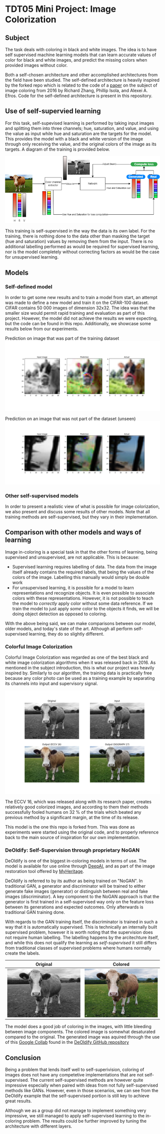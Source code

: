 <!--<h3><b>Colorful Image Colorization</b></h3>-->
# TDT05 Mini Project: Image Colorization
## Subject
The task deals with coloring in black and white images. The idea is to have self supervised machine learning models that can learn accurate values of color for black and white images, and predict the missing colors when provided images without color.

Both a self-chosen architecture and other accomplished architectures from the field have been studied. The self-defined architecture is heavily inspired by the forked repo which is related to the code of a [paper](https://arxiv.org/pdf/1603.08511.pdf) on the subject of image coloring from 2016 by Richard Zhang, Phillip Isola, and Alexei A. Efros. Code for the self-defined architecture is present in this repository.

## Use of self-supervied learning
For this task, self-supevised learning is performed by taking input images and splitting them into three channels; hue, saturation, and value, and using the value as input while hue and saturation are the targets for the model. This provides the model with a black and white version of the image through only receiving the value, and the original colors of the image as its targets. A diagram of the training is provided below.

![Diagram of the training process](imgs/process.drawio.png)

This training is self-supervised in the way the data is its own label. For the training, there is nothing done to the data other than masking the target (hue and saturation) values by removing them from the input. There is no additional labelling performed as would be required for supervised learning, nor is the model completely without correcting factors as would be the case for unsupervised learning.
## Models
### Self-defined model
In order to get some new results and to train a model from start, an attempt was made to define a new model and train it on the CIFAR-100 dataset. CIFAR contains 50 000 images of dimension 32x32. The idea was that the smaller size would permit rapid training and evaluation as part of this project. However, the model did not achieve the results we were expecting, but the code can be found in this repo. Additionally, we showcase some results below from our experiments.

Prediction on image that was part of the training dataset
![Image of input, output, and original image](imgs_out/our_model/train_result.png?raw=true "Prediction on training data")

Prediction on an image that was not part of the dataset (unseen)
![Image of input, output, and original image](imgs_out/our_model/test_result.png?raw=true "Prediction on test data")

### Other self-supervised models
In order to present a realistic view of what is possible for image colorization, we also present and discuss some results of other models. Note that all training methods are self-supervised, but they vary in their implementation.

## Comparison with other models and ways of learning
Image in-coloring is a special task in that the other forms of learning, being supervised and unsupervised, are not applicable. This is because:
- Supervised learning requires labelling of data. The data from the image itself already contains the required labels, that being the values of the colors of the image. Labelling this manually would simply be double work
- For unsupervised learning, it is possible for a model to learn representations and recognize objects. It is even possible to associate colors with these representations. However, it is not possible to teach the model to _correctly_ apply color without some data reference. If we train the model to just apply _some_ color to the objects it finds, we will be doing object detection as opposed to coloring.

With the above being said, we can make comparisons between our model, older models, and today's state of the art. Although all perform self-supervised learning, they do so slightly different.

### Colorful Image Colorization

Colorful Image Colorization was regarded as one of the best black and white image colorization algorithms when it was released back in 2016. As mentioned in the subject introduction, this is what our project was heavily inspired by. Similarly to our algorithm, the training data is practically free because any color photo can be used as a training example by separating its channels into input and supervisory signal.

![Image of Colorful Image Colorization prediction](imgs_out/ECCV_SIGGRAPH_test.png?raw=true "Colorful Image Colorization Prediction")

The ECCV 16, which was released along with its research paper, creates relatively good colorized images, and according to them their methods successfully fooled humans on 32 % of the trials which beated any previous method by a significant margin, at the time of its release.

This model is the one this repo is forked from. This was done as experiments were started using the original code, and to properly reference back to the main source of inspiration for our own implementation.

### DeOldify: Self-Supervision through proprietary NoGAN
DeOldify is one of the biggest in-coloring models in terms of use. The model is available for use online through [DeepAI](https://deepai.org/machine-learning-model/colorizer), and as part of the image restoration tool offered by [MyHeritage](https://www.myheritage.no/incolor).

DeOldify is referred to by its author as being trained on "NoGAN". In traditional GAN, a generator and discriminator will be trained to either generate fake images (generator) or distinguish between real and fake images (discriminator). A key component to the NoGAN approach is that the generator is first trained in a self-supervised way only on the feature loss between its generations and expected outcomes. Only afterwards is traditional GAN training done. 

With regards to the GAN training itself, the discriminator is trained in such a way that it is automatically supervised. This is technically an internally built supervised problem, however it is worth noting that the supervision does not require human labelling. The labelling happens by the arcitechture itself, and while this does not qualify the learning as _self-supervised_ it still differs from traditional classes of supervised problems where humans normally create the labels.

Original|Colored
:------:|:-----:
![Original image](imgs/brown-Guernsey-cow-bw.png)|![Generated](imgs_out/deoldify/cow-colored.png)

The model does a good job of coloring in the images, with little bleeding between image components. The colored image is somewhat desaturated compared to the original. The generated image was aquired through the use of this [Google Collab](https://colab.research.google.com/github/jantic/DeOldify/blob/master/ImageColorizerColab.ipynb) found in the [DeOldify GitHub repository](https://github.com/jantic/DeOldify)

## Conclusion
Being a problem that lends itself well to self-superivision, coloring of images does not have any competetive implementations that are not self-supervised. The current self-supervised methods are however quite impressive especially when paired with ideas from not fully self-supervised methods like GANs. However, even in those scenarios, we can see from the DeOldify example that the self-supervised portion is still key to achieve great results.

Although we as a group did not manage to implement something very impressive, we still managed to apply self-supervised learning to the in-coloring problem. The results could be further improved by tuning the architecture with different layers.
